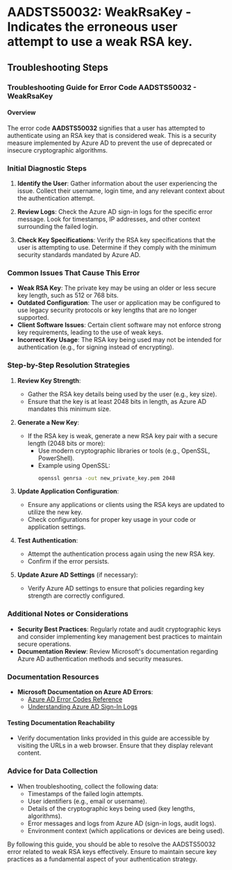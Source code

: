 # AADSTS50032: WeakRsaKey - Indicates the erroneous user attempt to use a weak RSA key.


## Troubleshooting Steps
### Troubleshooting Guide for Error Code AADSTS50032 - WeakRsaKey

#### Overview
The error code **AADSTS50032** signifies that a user has attempted to authenticate using an RSA key that is considered weak. This is a security measure implemented by Azure AD to prevent the use of deprecated or insecure cryptographic algorithms.

### Initial Diagnostic Steps

1. **Identify the User**: Gather information about the user experiencing the issue. Collect their username, login time, and any relevant context about the authentication attempt.
   
2. **Review Logs**: Check the Azure AD sign-in logs for the specific error message. Look for timestamps, IP addresses, and other context surrounding the failed login.

3. **Check Key Specifications**: Verify the RSA key specifications that the user is attempting to use. Determine if they comply with the minimum security standards mandated by Azure AD.

### Common Issues That Cause This Error

- **Weak RSA Key**: The private key may be using an older or less secure key length, such as 512 or 768 bits.
- **Outdated Configuration**: The user or application may be configured to use legacy security protocols or key lengths that are no longer supported.
- **Client Software Issues**: Certain client software may not enforce strong key requirements, leading to the use of weak keys.
- **Incorrect Key Usage**: The RSA key being used may not be intended for authentication (e.g., for signing instead of encrypting).

### Step-by-Step Resolution Strategies

1. **Review Key Strength**:
   - Gather the RSA key details being used by the user (e.g., key size).
   - Ensure that the key is at least 2048 bits in length, as Azure AD mandates this minimum size.

2. **Generate a New Key**:
   - If the RSA key is weak, generate a new RSA key pair with a secure length (2048 bits or more):
     - Use modern cryptographic libraries or tools (e.g., OpenSSL, PowerShell).
     - Example using OpenSSL:
       ```sh
       openssl genrsa -out new_private_key.pem 2048
       ```

3. **Update Application Configuration**:
   - Ensure any applications or clients using the RSA keys are updated to utilize the new key.
   - Check configurations for proper key usage in your code or application settings.

4. **Test Authentication**:
   - Attempt the authentication process again using the new RSA key.
   - Confirm if the error persists.

5. **Update Azure AD Settings** (if necessary):
   - Verify Azure AD settings to ensure that policies regarding key strength are correctly configured.

### Additional Notes or Considerations

- **Security Best Practices**: Regularly rotate and audit cryptographic keys and consider implementing key management best practices to maintain secure operations.
- **Documentation Review**: Review Microsoft's documentation regarding Azure AD authentication methods and security measures.

### Documentation Resources

- **Microsoft Documentation on Azure AD Errors**:
  - [Azure AD Error Codes Reference](https://docs.microsoft.com/en-us/azure/active-directory/develop/reference-aad-error-codes)
  - [Understanding Azure AD Sign-In Logs](https://docs.microsoft.com/en-us/azure/active-directory/reports-monitoring/concept-sign-ins)

#### Testing Documentation Reachability
- Verify documentation links provided in this guide are accessible by visiting the URLs in a web browser. Ensure that they display relevant content.

### Advice for Data Collection
- When troubleshooting, collect the following data:
  - Timestamps of the failed login attempts.
  - User identifiers (e.g., email or username).
  - Details of the cryptographic keys being used (key lengths, algorithms).
  - Error messages and logs from Azure AD (sign-in logs, audit logs).
  - Environment context (which applications or devices are being used).

By following this guide, you should be able to resolve the AADSTS50032 error related to weak RSA keys effectively. Ensure to maintain secure key practices as a fundamental aspect of your authentication strategy.
